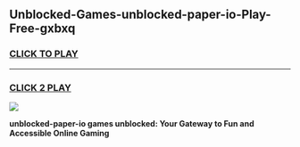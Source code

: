 
## Unblocked-Games-unblocked-paper-io-Play-Free-gxbxq
<h3>
<a href="https://premium76.site?title=unblocked-paper-io&ref=10A">CLICK TO PLAY</a></h3>
<hr>

<h3>
<a href="https://premium76.site?title=unblocked-paper-io&ref=10A">CLICK 2 PLAY</a>
  
</h3>

<a href="https://premium76.site?title=unblocked-paper-io&ref=10A"><img src="https://clearcache.store/games.png"></a>


**unblocked-paper-io games unblocked: Your Gateway to Fun and Accessible Online Gaming**
